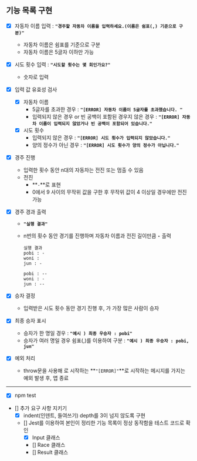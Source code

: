 ## 기능 목록 구현

- [x] 자동차 이름 입력 : **`"경주할 자동차 이름을 입력하세요.(이름은 쉼표(,) 기준으로 구분)"`**

  - 자동차 이름은 쉼표를 기준으로 구분
  - 자동차 이름은 5글자 이하만 가능

- [x] 시도 횟수 입력 : **`"시도할 횟수는 몇 회인가요?"`**

  - 숫자로 입력

- [x] 입력 값 유효성 검사

  - [x] 자동차 이름
    - 5글자를 초과한 경우 : **`"[ERROR] 자동차 이름이 5글자를 초과했습니다. "`**
    - 입력되지 않은 경우 or 빈 공백이 포함된 경우지 않은 경우 : **`"[ERROR] 자동차 이름이 입력되지 않았거나 빈 공백이 포함되어 있습니다."`**
  - [x] 시도 횟수
    - 입력되지 않은 경우 : **`"[ERROR] 시도 횟수가 입력되지 않았습니다."`**
    - 양의 정수가 아닌 경우 : **`"[ERROR] 시도 횟수가 양의 정수가 아닙니다."`**

- [x] 경주 진행

  - 입력한 횟수 동안 n대의 자동차는 전진 또는 멈출 수 있음
  - 전진
    - **`-`**로 표현
    - 0에서 9 사이의 무작위 값을 구한 후 무작위 값이 4 이상일 경우에만 전진 가능

- [x] 경주 경과 출력

  - **`"실행 결과"`**
  - n번의 횟수 동안 경기를 진행하며 자동차 이름과 전진 길이만큼 **`-`** 출력

    ```
    실행 결과
    pobi : -
    woni :
    jun : -

    pobi : --
    woni : -
    jun : --
    ```

- [x] 승자 결정

  - 입력받은 시도 횟수 동안 경기 진행 후, 가 가장 많은 사람이 승자

- [x] 최종 승자 표시

  - 승자가 한 명일 경우 : **`"예시 ) 최종 우승자 : pobi"`**
  - 승자가 여러 명일 경우 쉼표(,)를 이용하여 구분 : **`"예시 ) 최종 우승자 : pobi, jun"`**

- [x] 예외 처리
  - throw문을 사용해 로 시작하는 **`"[ERROR]"`**로 시작하는 메시지를 가지는 예외 발생 후, 앱 종료

---

- [x] npm test
- [] 추가 요구 사항 지키기
  - [x] indent(인덴트, 들여쓰기) depth를 3이 넘지 않도록 구현
  - [] Jest를 이용하여 본인이 정리한 기능 목록이 정상 동작함을 테스트 코드로 확인
    - [x] Input 클래스
    - [] Race 클래스
    - [] Result 클래스
